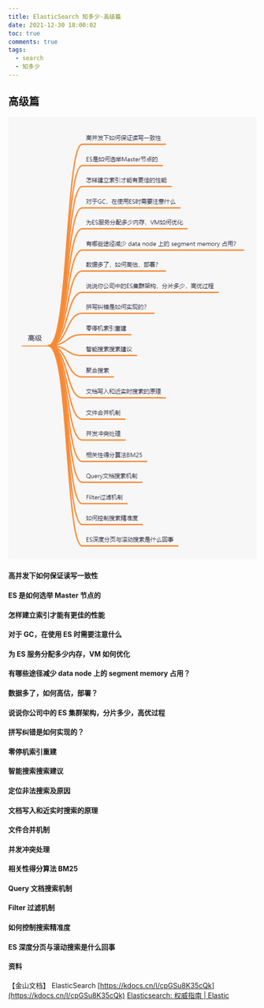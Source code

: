 ```yaml
---
title: ElasticSearch 知多少-高级篇
date: 2021-12-30 18:00:02
toc: true
comments: true
tags:
  - search
  - 知多少
---
```


## 高级篇

![ElasticSearch-h](https://raw.githubusercontent.com/lyloou/img/develop/img/ElasticSearch-h_20211229152245372_5b112d.png)

#### 高并发下如何保证读写一致性

#### ES 是如何选举 Master 节点的

#### 怎样建立索引才能有更佳的性能

#### 对于 GC，在使用 ES 时需要注意什么

#### 为 ES 服务分配多少内存，VM 如何优化

#### 有哪些途径减少 data node 上的 segment memory 占用？

#### 数据多了，如何高估，部署？

#### 说说你公司中的 ES 集群架构，分片多少，高优过程

#### 拼写纠错是如何实现的？

#### 零停机索引重建

#### 智能搜索搜索建议

#### 定位非法搜索及原因

#### 文档写入和近实时搜索的原理

#### 文件合并机制

#### 并发冲突处理

#### 相关性得分算法 BM25

#### Query 文档搜索机制

#### Filter 过滤机制

#### 如何控制搜索精准度

#### ES 深度分页与滚动搜索是什么回事

#### 资料

【金山文档】 ElasticSearch [https://kdocs.cn/l/cpGSu8K35cQk](https://kdocs.cn/l/cpGSu8K35cQk)
[Elasticsearch: 权威指南 | Elastic](https://www.elastic.co/guide/cn/elasticsearch/guide/2.x/index.html)
